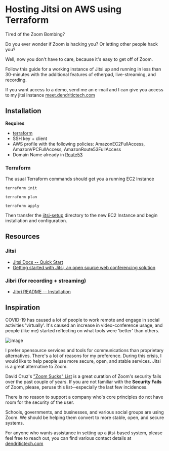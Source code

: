 # Hosting Jitsi on AWS using Terraform

Tired of the Zoom Bombing?

Do you ever wonder if Zoom is hacking you? Or letting other people hack you?

Well, now you don't have to care, because it's easy to get off of Zoom.

Follow this guide for a working instance of Jitsi up and running in less than 30-minutes with the additional features of etherpad,
live-streaming, and recording.

If you want access to a demo, send me an e-mail and I can give you access to my jitsi instance [meet.dendritictech.com](https://meet.dendritictech.com)

## Installation

**Requires**

- [terraform](https://www.terraform.io/downloads.html)
- SSH key + client
- AWS profile with the following policies: AmazonEC2FullAccess, AmazonVPCFullAccess, AmazonRoute53FullAccess
- Domain Name already in [Route53](https://docs.aws.amazon.com/Route53/latest/DeveloperGuide/domain-register.html)

### Terraform

The usual Terraform commands should get you a running EC2 Instance

`terraform init`

`terraform plan`

`terraform apply`

Then transfer the [jitsi-setup](./jitsi-setup) directory to the new EC2 Instance and begin installation and configuration.

## Resources

### Jitsi

- [Jitsi Docs -- Quick Start](https://github.com/jitsi/jitsi-meet/blob/master/doc/quick-install.md)
- [Getting started with Jitsi, an open source web conferencing solution](https://awsfeed.com/whats-new/open-source/getting-started-with-jitsi-an-open-source-web-conferencing-solution/)

### Jibri (for recording + streaming)

- [Jibri README -- Installation](https://github.com/jitsi/jibri/tree/80236965c589aed7f55d4751eb65419b8f527307#installing-jibri)

## Inspiration

COVID-19 has caused a lot of people to work remote and engage in social activities 'virtually'. It's caused an increase
in video-conference usage, and people (like me) started reflecting on what tools were 'better' than others.

![image](https://user-images.githubusercontent.com/6826729/78512719-92fced00-775b-11ea-95a1-ad8029d9547e.png)

I prefer opensource services and tools for communications than proprietary alternatives. There's a lot of reasons for my preference. During this crisis, I would like to help people use more secure, open, and stable services. Jitsi is a great alternative to Zoom. 

David Cruz's ["Zoom Sucks" List](https://gist.github.com/dacruz21/dd2480f195f5b48a9ab7af8b41c21404) is a great curation of Zoom's security fails over the past couple of years. If you are not familiar with the **Security Fails** of Zoom, please, peruse this list--especially the last few incidences. 

There is no reason to support a company who's core principles do not have room for the security of the user.

Schools, governments, and businesses, and various social groups are using Zoom. We should be helping them convert to more stable, open, and secure systems.

For anyone who wants assistance in setting up a jitsi-based system, please feel free to reach out, you can find various contact details at [dendritictech.com](https://dendritictech.com)

